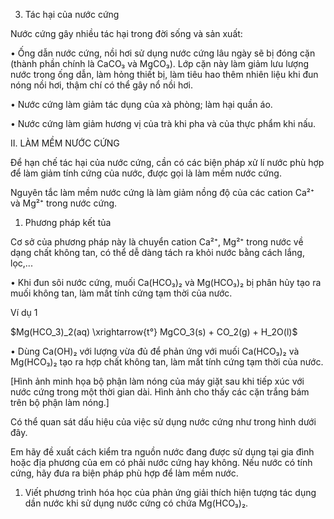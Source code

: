 3. Tác hại của nước cứng

Nước cứng gây nhiều tác hại trong đời sống và sản xuất:

• Ống dẫn nước cứng, nồi hơi sử dụng nước cứng lâu ngày sẽ bị đóng cặn (thành phần chính là CaCO₃ và MgCO₃). Lớp cặn này làm giảm lưu lượng nước trong ống dẫn, làm hỏng thiết bị, làm tiêu hao thêm nhiên liệu khi đun nóng nồi hơi, thậm chí có thể gây nổ nồi hơi.

• Nước cứng làm giảm tác dụng của xà phòng; làm hại quần áo.

• Nước cứng làm giảm hương vị của trà khi pha và của thực phẩm khi nấu.

II. LÀM MỀM NƯỚC CỨNG

Để hạn chế tác hại của nước cứng, cần có các biện pháp xử lí nước phù hợp để làm giảm tính cứng của nước, được gọi là làm mềm nước cứng.

Nguyên tắc làm mềm nước cứng là làm giảm nồng độ của các cation Ca²⁺ và Mg²⁺ trong nước cứng.

1. Phương pháp kết tủa

Cơ sở của phương pháp này là chuyển cation Ca²⁺, Mg²⁺ trong nước về dạng chất không tan, có thể dễ dàng tách ra khỏi nước bằng cách lắng, lọc,...

• Khi đun sôi nước cứng, muối Ca(HCO₃)₂ và Mg(HCO₃)₂ bị phân hủy tạo ra muối không tan, làm mất tính cứng tạm thời của nước.

Ví dụ 1

$Mg(HCO_3)_2(aq) \xrightarrow{t°} MgCO_3(s) + CO_2(g) + H_2O(l)$

• Dùng Ca(OH)₂ với lượng vừa đủ để phản ứng với muối Ca(HCO₃)₂ và Mg(HCO₃)₂ tạo ra hợp chất không tan, làm mất tính cứng tạm thời của nước.

[Hình ảnh minh họa bộ phận làm nóng của máy giặt sau khi tiếp xúc với nước cứng trong một thời gian dài. Hình ảnh cho thấy các cặn trắng bám trên bộ phận làm nóng.]

Có thể quan sát dấu hiệu của việc sử dụng nước cứng như trong hình dưới đây.

Em hãy đề xuất cách kiểm tra nguồn nước đang được sử dụng tại gia đình hoặc địa phương của em có phải nước cứng hay không. Nếu nước có tính cứng, hãy đưa ra biện pháp phù hợp để làm mềm nước.

1. Viết phương trình hóa học của phản ứng giải thích hiện tượng tác dụng dần nước khi sử dụng nước cứng có chứa Mg(HCO₃)₂.